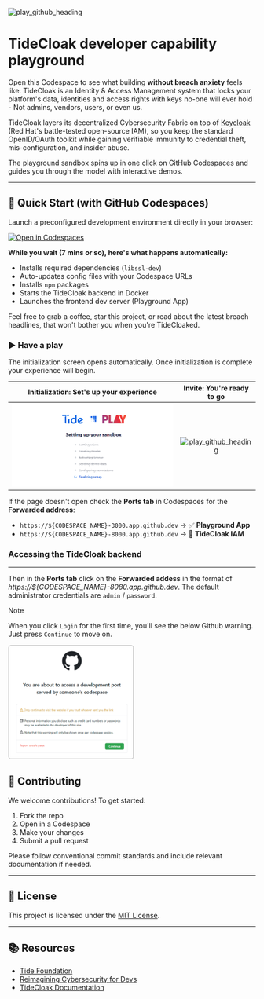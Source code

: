 ![play_github_heading](https://github.com/user-attachments/assets/14e76359-799e-4fc6-8c53-d00c8c174e87)

# TideCloak developer capability playground

Open this Codespace to see what building **without breach anxiety** feels like. TideCloak is an Identity & Access Management system that locks your platform's data, identities and access rights with keys no-one will ever hold - Not admins, vendors, users, or even us.

TideCloak layers its decentralized Cybersecurity Fabric on top of [Keycloak](https://www.keycloak.org/) (Red Hat's battle-tested open-source IAM), so you keep the standard OpenID/OAuth toolkit while gaining verifiable immunity to credential theft, mis-configuration, and insider abuse.

The playground sandbox spins up in one click on GitHub Codespaces and guides you through the model with interactive demos.

---

## 🚀 Quick Start (with GitHub Codespaces)

Launch a preconfigured development environment directly in your browser:

[![Open in Codespaces](https://github.com/codespaces/badge.svg)](https://codespace.new/tide-foundation/tidecloak-playground?quickstart=1)

**While you wait (7 mins or so), here's what happens automatically:**

- Installs required dependencies (`libssl-dev`)
- Auto-updates config files with your Codespace URLs
- Installs `npm` packages
- Starts the TideCloak backend in Docker
- Launches the frontend dev server (Playground App)

Feel free to grab a coffee, star this project, or read about the latest breach headlines, that won't bother you when you're TideCloaked.

### ▶️ **Have a play**

The initialization screen opens automatically. Once initialization is complete your experience will begin.

| Initialization: Set's up your experience             |  Invite: You're ready to go |
:-------------------------:|:-------------------------:
|![play_github_heading](https://github.com/RaymondThach/tidecloak-playground/blob/main/public/init.gif?raw=true)  |  ![play_github_heading](https://github.com/user-attachments/assets/fe25f509-297e-4384-91dd-94f017de34bf)|

If the page doesn't open check the **Ports tab** in Codespaces for the **Forwarded address**:

- `https://${CODESPACE_NAME}-3000.app.github.dev` → ✅ **Playground App**
- `https://${CODESPACE_NAME}-8000.app.github.dev` → 🔐 **TideCloak IAM**

### **Accessing the TideCloak backend**

---

Then in the **Ports tab** click on the **Forwarded addess** in the format of _https://${CODESPACE_NAME}-8080.app.github.dev_. The default administrator credentials are `admin` / `password`.

> [!NOTE]
> When you click `Login` for the first time, you'll see the below Github warning. Just press `Continue` to move on.

<img src="https://raw.githubusercontent.com/tide-foundation/tidecloakspaces/main/image/README/1743562446996.png" width="50%" alt="Codespaces warning" style="border: 2px solid #ccc; border-radius: 6px;" />

## 🤝 Contributing

We welcome contributions! To get started:

1. Fork the repo
2. Open in a Codespace
3. Make your changes
4. Submit a pull request

Please follow conventional commit standards and include relevant documentation if needed.

---

## 📄 License

This project is licensed under the [MIT License]().

---

## 📚 Resources

* [Tide Foundation](https://tide.org/)
* [Reimagining Cybersecurity for Devs](https://tide.org/blog/rethinking-cybersecurity-for-developers)
* [TideCloak Documentation](https://docs.tidecloak.com)
